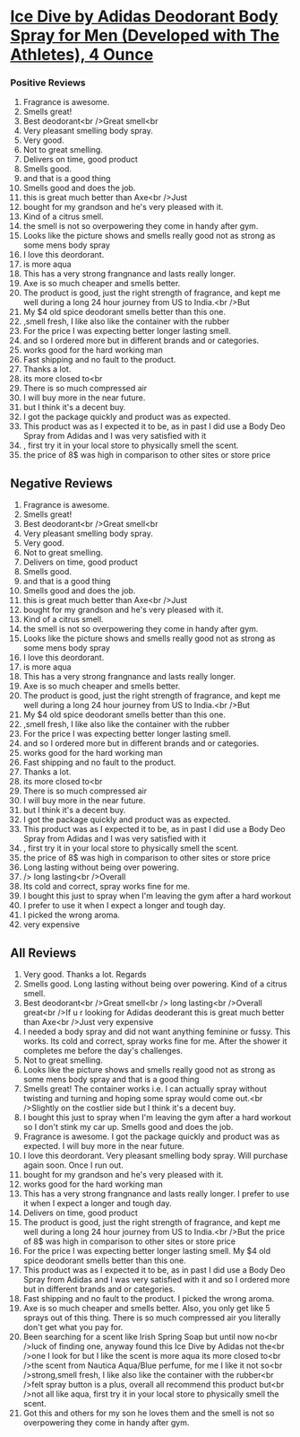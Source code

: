 # [Ice Dive by Adidas Deodorant Body Spray for Men (Developed with The Athletes), 4 Ounce](https://products.checkmycream.com/products/Ice-Dive-by-Adidas-Deodorant-Body-Spray-for-Men-(Developed-with-The-Athletes)-4-Ounce.html)

### Positive Reviews

<ol>
      <li>Fragrance is awesome.</li>
      <li>Smells great!</li>
      <li>Best deodorant&lt;br /&gt;Great smell&lt;br</li>
      <li>Very pleasant smelling body spray.</li>
      <li>Very good.</li>
      <li>Not to great smelling.</li>
      <li>Delivers on time, good product</li>
      <li>Smells good.</li>
      <li>and that is a good thing</li>
      <li>Smells good and does the job.</li>
      <li>this is great much better than Axe&lt;br /&gt;Just</li>
      <li>bought for my grandson and he&#x27;s very pleased with it.</li>
      <li>Kind of a citrus smell.</li>
      <li>the smell is not so overpowering they come in handy after gym.</li>
      <li>Looks like the picture shows and smells really good not as strong as some mens body spray</li>
      <li>I love this deordorant.</li>
      <li>is more aqua</li>
      <li>This has a very strong frangnance and lasts really longer.</li>
      <li>Axe is so much cheaper and smells better.</li>
      <li>The product is good, just the right strength of fragrance, and kept me well during a long 24 hour journey from US to India.&lt;br /&gt;But</li>
      <li>My $4 old spice deodorant smells better than this one.</li>
      <li>,smell fresh, I like also like the container with the rubber</li>
      <li>For the price I was expecting better longer lasting smell.</li>
      <li>and so I ordered more but in different brands and or categories.</li>
      <li>works good for the hard working man</li>
      <li>Fast shipping and no fault to the product.  </li>
      <li>Thanks a lot.</li>
      <li>its more closed to&lt;br</li>
      <li>There is so much compressed air</li>
      <li>I will buy more in the near future.</li>
      <li>but I think it&#x27;s a decent buy.</li>
      <li>I got the package quickly and product was as expected.</li>
      <li>This product was as I expected it to be, as in past I did use a Body Deo Spray from Adidas and I was very satisfied with it</li>
      <li>, first try it in your local store to physically smell the scent.</li>
      <li>the price of 8$ was high in comparison to other sites or store price</li>
</ol>


<h2>Negative Reviews</h2>
<ol>
<li> Fragrance is awesome.</li>
<li> Smells great!</li>
<li> Best deodorant&lt;br /&gt;Great smell&lt;br</li>
<li> Very pleasant smelling body spray.</li>
<li> Very good.</li>
<li> Not to great smelling.</li>
<li> Delivers on time, good product</li>
<li> Smells good.</li>
<li> and that is a good thing</li>
<li> Smells good and does the job.</li>
<li> this is great much better than Axe&lt;br /&gt;Just</li>
<li> bought for my grandson and he&#x27;s very pleased with it.</li>
<li> Kind of a citrus smell.</li>
<li> the smell is not so overpowering they come in handy after gym.</li>
<li> Looks like the picture shows and smells really good not as strong as some mens body spray</li>
<li> I love this deordorant.</li>
<li> is more aqua</li>
<li> This has a very strong frangnance and lasts really longer.</li>
<li> Axe is so much cheaper and smells better.</li>
<li> The product is good, just the right strength of fragrance, and kept me well during a long 24 hour journey from US to India.&lt;br /&gt;But</li>
<li> My $4 old spice deodorant smells better than this one.</li>
<li> ,smell fresh, I like also like the container with the rubber</li>
<li> For the price I was expecting better longer lasting smell.</li>
<li> and so I ordered more but in different brands and or categories.</li>
<li> works good for the hard working man</li>
<li> Fast shipping and no fault to the product.  </li>
<li> Thanks a lot.</li>
<li> its more closed to&lt;br</li>
<li> There is so much compressed air</li>
<li> I will buy more in the near future.</li>
<li> but I think it&#x27;s a decent buy.</li>
<li> I got the package quickly and product was as expected.</li>
<li> This product was as I expected it to be, as in past I did use a Body Deo Spray from Adidas and I was very satisfied with it</li>
<li> , first try it in your local store to physically smell the scent.</li>
<li> the price of 8$ was high in comparison to other sites or store price</li>
<li> Long lasting without being over powering.</li>
<li> /&gt; long lasting&lt;br /&gt;Overall</li>
<li> Its cold and correct, spray works fine for me.  </li>
<li> I bought this just to spray when I&#x27;m leaving the gym after a hard workout</li>
<li> I prefer to use it when I expect a longer and tough day.</li>
<li> I picked the wrong aroma.</li>
<li> very expensive</li>
</ol>

<h2>All Reviews</h2>

<ol>
    <li> Very good. Thanks a lot. Regards</li>
    <li> Smells good. Long lasting without being over powering. Kind of a citrus smell.</li>
    <li> Best deodorant&lt;br /&gt;Great smell&lt;br /&gt; long lasting&lt;br /&gt;Overall great&lt;br /&gt;If u r looking for Adidas deoderant this is great much better than Axe&lt;br /&gt;Just very expensive</li>
    <li> I needed a body spray and did not want anything feminine or fussy.  This works.  Its cold and correct, spray works fine for me.  After the shower it completes me before the day&#x27;s challenges.</li>
    <li> Not to great smelling.</li>
    <li> Looks like the picture shows and smells really good not as strong as some mens body spray and that is a good thing</li>
    <li> Smells great! The container works i.e. I can actually spray without twisting and turning and hoping some spray would come out.&lt;br /&gt;Slightly on the costlier side but I think it&#x27;s a decent buy.</li>
    <li> I bought this just to spray when I&#x27;m leaving the gym after a hard workout so I don&#x27;t stink my car up.  Smells good and does the job.</li>
    <li> Fragrance is awesome. I got the package quickly and product was as expected. I will buy more in the near future.</li>
    <li> I love this deordorant. Very pleasant smelling body spray. Will purchase again soon. Once I run out.</li>
    <li> bought for my grandson and he&#x27;s very pleased with it.</li>
    <li> works good for the hard working man</li>
    <li> This has a very strong frangnance and lasts really longer. I prefer to use it when I expect a longer and tough day.</li>
    <li> Delivers on time, good product</li>
    <li> The product is good, just the right strength of fragrance, and kept me well during a long 24 hour journey from US to India.&lt;br /&gt;But the price of 8$ was high in comparison to other sites or store price</li>
    <li> For the price I was expecting better longer lasting smell. My $4 old spice deodorant smells better than this one.</li>
    <li> This product was as I expected it to be, as in past I did use a Body Deo Spray from Adidas and I was very satisfied with it and so I ordered more but in different brands and or categories.</li>
    <li> Fast shipping and no fault to the product.  I picked the wrong aroma.</li>
    <li> Axe is so much cheaper and smells better. Also, you only get like 5 sprays out of this thing. There is so much compressed air you literally don&#x27;t get what you pay for.</li>
    <li> Been searching for a scent like Irish Spring Soap but until now no&lt;br /&gt;luck of finding one, anyway found this Ice Dive by Adidas not the&lt;br /&gt;one I look for but I like the scent is more aqua its more closed to&lt;br /&gt;the scent from Nautica Aqua/Blue perfume, for me I like it not so&lt;br /&gt;strong,smell fresh, I like also like the container with the rubber&lt;br /&gt;felt spray button is a plus, overall all recommend this product but&lt;br /&gt;not all like aqua, first try it in your local store to physically smell the scent.</li>
    <li> Got this and others for my son he loves them and the smell is not so overpowering they come in handy after gym.</li>
</ol>




